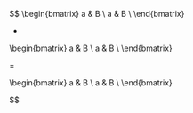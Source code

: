 $$
\begin{bmatrix}
a & B \\
a & B \\
\end{bmatrix}

+

\begin{bmatrix}
a & B \\
a & B \\
\end{bmatrix}

= 

\begin{bmatrix}
a & B \\
a & B \\
\end{bmatrix}

$$
